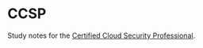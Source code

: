 # CCSP
Study notes for the [Certified Cloud Security Professional](https://www.isc2.org/certifications/ccsp).

